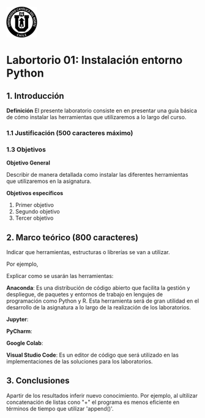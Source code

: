 ![Logo UCN](img/60x60-ucn-negro.png)

# Labortorio 01: Instalación entorno Python

## 1. Introducción

**Definición** El presente laboratorio consiste en en presentar una guía básica de cómo instalar las herramientas que utilizaremos a lo largo del curso.

### 1.1 Justificación (500 caracteres máximo)

### 1.3 Objetivos

**Objetivo General**

Describir de manera detallada como instalar las diferentes herramientas que utilizaremos en la asignatura.

**Objetivos específicos**

1. Primer objetivo
2. Segundo objetivo
3. Tercer objetivo

## 2. Marco teórico (800 caracteres)

Indicar que herramientas, estructuras o librerías se van a utilizar.

Por ejemplo,

Explicar como se usarán las herramientas:

**Anaconda**: Es una distribución de código abierto que facilita la gestión y despliegue, de paquetes y entornos de trabajo en lengujes de programación como Python y R. Esta herramienta será de gran utilidad en el desarrollo de la asignatura a lo largo de la realización de los laboratorios.

**Jupyter**:

**PyCharm**:

**Google Colab**:

**Visual Studio Code**: Es un editor de código que será utilizado en las implementaciones de las soluciones para los laboratorios.

## 3. Conclusiones

Apartir de los resultados inferir nuevo conocimiento. Por ejemplo, al ultilizar concatenación de listas cono "+" el programa es menos eficiente en términos de tiempo que utilizar 'append()'.
